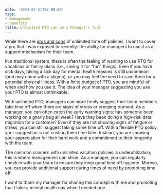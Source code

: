 ```yaml
---
date: '2024-07-31T07:00:00'
tags:
- management
- benefits
title: Unlimited PTO can be a Manager's Tool
---
```


While there are [pros and cons](https://www.bamboohr.com/blog/benefits-limitations-unlimited-vacation) of unlimited time off policies, I want to cover a pro that I was exposed to recently: the ability for managers to use it as a support mechanism for their team.

In a traditional system, there is often the feeling of wanting to use PTO for vacations or family plans (i.e., saving it for "fun" things). Even if you have sick days, taking a sick day for mental health reasons is still uncommon (and may come with a stigma), or you may feel the need to save them for a potential physical illness. With a finite budget of PTO, you are mindful of when and how you use it. The idea of your manager suggesting you use your PTO is almost unthinkable.

With unlimited PTO, managers can more freely suggest their team members take time off when there are signs of stress or creeping burnout. As a manager, you can often catch the early warning signs: has someone been working on a gnarly bug all week? Have they been doing a high-risk data migration for a customer? Even if they are not showing signs of fatigue or stress, you can still suggest taking some time off. With a flexible PTO policy, your suggestion is not costing them time later. Instead, you are showing your appreciation for their hard work and a commitment to their longevity with the team.

The common concern with unlimited vacation policies is underutilization; this is where management can shine. As a manager, you can regularly check in with your team to ensure they keep good time off hygiene. Moreso, you can provide additional support during times of need by promoting time off.

I want to thank my manager for sharing this concept with me and promoting that I take a mental health day when I needed one.

